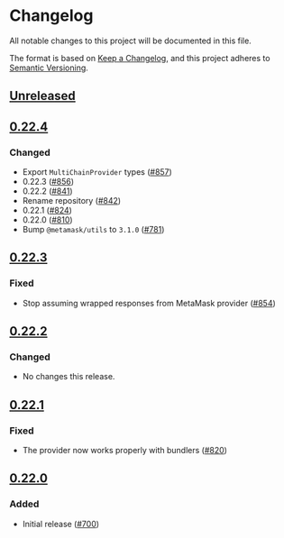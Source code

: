 # Changelog
All notable changes to this project will be documented in this file.

The format is based on [Keep a Changelog](https://keepachangelog.com/en/1.0.0/),
and this project adheres to [Semantic Versioning](https://semver.org/spec/v2.0.0.html).

## [Unreleased]

## [0.22.4]
### Changed
- Export `MultiChainProvider` types ([#857](https://github.com/MetaMask/snaps-monorepo/pull/857))
- 0.22.3 ([#856](https://github.com/MetaMask/snaps-monorepo/pull/856))
- 0.22.2 ([#841](https://github.com/MetaMask/snaps-monorepo/pull/841))
- Rename repository ([#842](https://github.com/MetaMask/snaps-monorepo/pull/842))
- 0.22.1 ([#824](https://github.com/MetaMask/snaps-monorepo/pull/824))
- 0.22.0 ([#810](https://github.com/MetaMask/snaps-monorepo/pull/810))
- Bump `@metamask/utils` to `3.1.0` ([#781](https://github.com/MetaMask/snaps-monorepo/pull/781))

## [0.22.3]
### Fixed
- Stop assuming wrapped responses from MetaMask provider ([#854](https://github.com/MetaMask/snaps-monorepo/pull/854))

## [0.22.2]
### Changed
- No changes this release.

## [0.22.1]
### Fixed
- The provider now works properly with bundlers ([#820](https://github.com/MetaMask/snaps-monorepo/pull/820))

## [0.22.0]
### Added
- Initial release ([#700](https://github.com/MetaMask/snaps-monorepo/pull/700))

[Unreleased]: https://github.com/MetaMask/snaps-monorepo/compare/v0.22.4...HEAD
[0.22.4]: https://github.com/MetaMask/snaps-monorepo/compare/v0.22.3...v0.22.4
[0.22.3]: https://github.com/MetaMask/snaps-monorepo/compare/v0.22.2...v0.22.3
[0.22.2]: https://github.com/MetaMask/snaps-monorepo/compare/v0.22.1...v0.22.2
[0.22.1]: https://github.com/MetaMask/snaps-monorepo/compare/v0.22.0...v0.22.1
[0.22.0]: https://github.com/MetaMask/snaps-monorepo/releases/tag/v0.22.0
